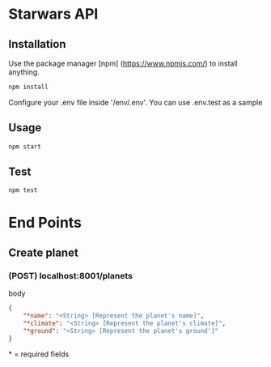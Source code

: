 # Starwars API

## Installation
Use the package manager [npm] (https://www.npmjs.com/) to install anything.

```bash
npm install
```

Configure your .env file inside '/env/.env'.
You can use .env.test as a sample

## Usage
```bash
npm start
```

## Test
```bash
npm test
```

# End Points

## Create planet
### (POST) localhost:8001/planets

body
```json
{
    "*name": "<String> [Represent the planet's name]",
    "*climate": "<String> [Represent the planet's climate]",
    "*ground": "<String> [Represent the planet's ground']"
}
```
\* = required fields